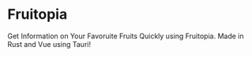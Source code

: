 # Fruitopia

Get Information on Your Favoruite Fruits Quickly using Fruitopia. Made in Rust and Vue using Tauri!
